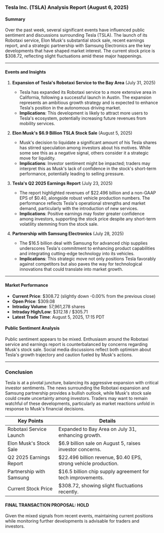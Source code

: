 ### Tesla Inc. (TSLA) Analysis Report (August 6, 2025)

#### Summary
Over the past week, several significant events have influenced public sentiment and discussions surrounding Tesla (TSLA). The launch of its Robotaxi service, Elon Musk's substantial stock sale, recent earnings report, and a strategic partnership with Samsung Electronics are the key developments that have shaped market interest. The current stock price is $308.72, reflecting slight fluctuations amid these major happenings.

---

#### Events and Insights

1. **Expansion of Tesla's Robotaxi Service to the Bay Area** (July 31, 2025)
   - Tesla has expanded its Robotaxi service to a more extensive area in California, following a successful launch in Austin. The expansion represents an ambitious growth strategy and is expected to enhance Tesla's position in the autonomous driving market.
   - **Implications**: This development is likely to attract more users to Tesla's ecosystem, potentially increasing future revenues from mobility services.

2. **Elon Musk's $6.9 Billion TSLA Stock Sale** (August 5, 2025)
   - Musk's decision to liquidate a significant amount of his Tesla shares has stirred speculation among investors about his motives. While some see this as a negative signal, others consider it a strategic move for liquidity.
   - **Implications**: Investor sentiment might be impacted; traders may interpret this as Musk's lack of confidence in the stock's short-term performance, potentially leading to selling pressure.

3. **Tesla's Q2 2025 Earnings Report** (July 23, 2025)
   - The report highlighted revenues of $22.496 billion and a non-GAAP EPS of $0.40, alongside robust vehicle production numbers. The performance reflects Tesla's operational strengths and market demand, particularly with the introduction of new services.
   - **Implications**: Positive earnings may foster greater confidence among investors, supporting the stock price despite any short-term volatility stemming from the stock sale.

4. **Partnership with Samsung Electronics** (July 28, 2025)
   - The $16.5 billion deal with Samsung for advanced chip supplies underscores Tesla's commitment to enhancing product capabilities and integrating cutting-edge technology into its vehicles.
   - **Implications**: This strategic move not only positions Tesla favorably against competitors but also paves the way for technological innovations that could translate into market growth.

---

#### Market Performance
- **Current Price**: $308.72 (slightly down -0.00% from the previous close)
- **Open Price**: $309.08
- **Intraday Volume**: 57,961,278 shares
- **Intraday High/Low**: $312.18 / $305.71
- **Latest Trade Time**: August 5, 2025, 17:15 PDT

#### Public Sentiment Analysis
Public sentiment appears to be mixed. Enthusiasm around the Robotaxi service and earnings report is counterbalanced by concerns regarding Musk's stock sale. Social media discussions reflect both optimism about Tesla's growth trajectory and caution fueled by Musk's actions.

---

### Conclusion
Tesla is at a pivotal juncture, balancing its aggressive expansion with critical investor sentiments. The news surrounding the Robotaxi expansion and Samsung partnership provides a bullish outlook, while Musk's stock sale could create uncertainty among investors. Traders may want to remain watchful of these developments, particularly as market reactions unfold in response to Musk's financial decisions.

| Key Points                          | Details                                               |
|-------------------------------------|-------------------------------------------------------|
| Robotaxi Service Launch             | Expanded to Bay Area on July 31, enhancing growth.   |
| Elon Musk's Stock Sale              | $6.9 billion sale on August 5, raises investor concerns. |
| Q2 2025 Earnings Report              | $22.496 billion revenue, $0.40 EPS, strong vehicle production. |
| Partnership with Samsung             | $16.5 billion chip supply agreement for tech improvements. |
| Current Stock Price                  | $308.72, showing slight fluctuations recently.        |

#### FINAL TRANSACTION PROPOSAL: **HOLD**
Given the mixed signals from recent events, maintaining current positions while monitoring further developments is advisable for traders and investors.